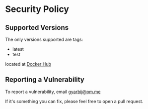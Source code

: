 # Security Policy

## Supported Versions

The only versions supported are tags:
- latest
- test

located at [Docker Hub](https://hub.docker.com/r/gyarbij/plexist/tags)


## Reporting a Vulnerability

To report a vulnerability, email gyarbij@pm.me

If it's something you can fix, please feel free to open a pull request.